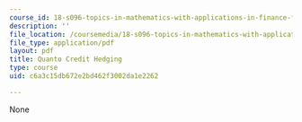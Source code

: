 ```yaml
---
course_id: 18-s096-topics-in-mathematics-with-applications-in-finance-fall-2013
description: ''
file_location: /coursemedia/18-s096-topics-in-mathematics-with-applications-in-finance-fall-2013/c6a3c15db672e2bd462f3002da1e2262_MIT18_S096F13_lecnote23.pdf
file_type: application/pdf
layout: pdf
title: Quanto Credit Hedging
type: course
uid: c6a3c15db672e2bd462f3002da1e2262

---
```

None